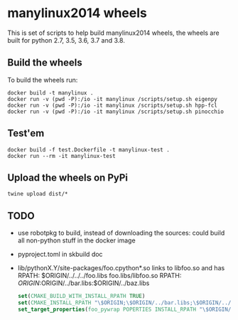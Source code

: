 # manylinux2014 wheels

This is set of scripts to help build manylinux2014 wheels, the wheels are built for
python 2.7, 3.5, 3.6, 3.7 and 3.8.


## Build the wheels

To build the wheels run:
```
docker build -t manylinux .
docker run -v (pwd -P):/io -it manylinux /scripts/setup.sh eigenpy
docker run -v (pwd -P):/io -it manylinux /scripts/setup.sh hpp-fcl
docker run -v (pwd -P):/io -it manylinux /scripts/setup.sh pinocchio
```

## Test'em

```
docker build -f test.Dockerfile -t manylinux-test .
docker run --rm -it manylinux-test
```

## Upload the wheels on PyPi

```
twine upload dist/*
```

## TODO

- use robotpkg to build, instead of downloading the sources: could build all non-python stuff in the docker image
- pyproject.toml in skbuild doc
- lib/pythonX.Y/site-packages/foo.cpython\*.so links to libfoo.so and has RPATH: $ORIGIN/../../../foo.libs
  foo.libs/libfoo.so RPATH: $ORIGIN:$ORIGIN/../bar.libs:$ORIGIN/../baz.libs

  ```cmake
  set(CMAKE_BUILD_WITH_INSTALL_RPATH TRUE)
  set(CMAKE_INSTALL_RPATH "\$ORIGIN;\$ORIGIN/../bar.libs;\$ORIGIN/../baz.libs")
  set_target_properties(foo_pywrap POPERTIES INSTALL_RPATH "\$ORIGIN/../../../foo.libs")
  ```

